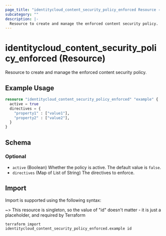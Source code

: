 ```yaml
---
page_title: "identitycloud_content_security_policy_enforced Resource - terraform-provider-identitycloud"
subcategory: ""
description: |-
  Resource to create and manage the enforced content security policy.
---
```


# identitycloud_content_security_policy_enforced (Resource)

Resource to create and manage the enforced content security policy.

## Example Usage

```terraform
resource "identitycloud_content_security_policy_enforced" "example" {
  active = true
  directives = {
    "property1" : ["value1"],
    "property2" : ["value2"],
  }
}
```

<!-- schema generated by tfplugindocs -->
## Schema

### Optional

- `active` (Boolean) Whether the policy is active. The default value is `false`.
- `directives` (Map of List of String) The directives to enforce.

## Import

Import is supported using the following syntax:

~> This resource is singleton, so the value of "id" doesn't matter - it is just a placeholder, and required by Terraform

```shell
terraform import identitycloud_content_security_policy_enforced.example id
```